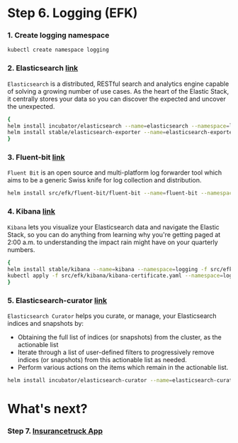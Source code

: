# Step 6. Logging (EFK)

### 1. Create logging namespace
```sh
kubectl create namespace logging
```

### 2. Elasticsearch [link](https://www.elastic.co/products/elasticsearch)
`Elasticsearch` is a distributed, RESTful search and analytics engine capable of solving a growing number of use cases. As the heart of the Elastic Stack, it centrally stores your data so you can discover the expected and uncover the unexpected.

```sh
{
helm install incubator/elasticsearch --name=elasticsearch --namespace=logging -f src/efk/elasticsearch/values.yaml
helm install stable/elasticsearch-exporter --name=elasticsearch-exporter --namespace=logging -f src/efk/elasticsearch-exporter/values.yaml
}
```

### 3. Fluent-bit [link](https://docs.fluentbit.io/manual/about)
`Fluent Bit` is an open source and multi-platform log forwarder tool which aims to be a generic Swiss knife for log collection and distribution.

```sh
helm install src/efk/fluent-bit/fluent-bit --name=fluent-bit --namespace=logging -f src/efk/fluent-bit/values.yaml
```

### 4. Kibana [link](https://www.elastic.co/products/kibana)
`Kibana` lets you visualize your Elasticsearch data and navigate the Elastic Stack, so you can do anything from learning why you're getting paged at 2:00 a.m. to understanding the impact rain might have on your quarterly numbers.

```sh
{
helm install stable/kibana --name=kibana --namespace=logging -f src/efk/kibana/values.yaml
kubectl apply -f src/efk/kibana/kibana-certificate.yaml --namespace=logging
}
```

### 5. Elasticsearch-curator [link](https://www.elastic.co/guide/en/elasticsearch/client/curator/current/about.html)
`Elasticsearch Curator` helps you curate, or manage, your Elasticsearch indices and snapshots by:
* Obtaining the full list of indices (or snapshots) from the cluster, as the actionable list
*   Iterate through a list of user-defined filters to progressively remove indices (or snapshots) from this actionable list as needed.
*   Perform various actions on the items which remain in the actionable list.

```sh
helm install incubator/elasticsearch-curator --name=elasticsearch-curator --namespace=logging -f src/efk/elasticsearch-curator/values.yaml
```

# What's next?

### Step 7. [Insurancetruck App](http://54.152.51.78:10080/ironjab/it-k8s/src/master/docs/step7.md)
